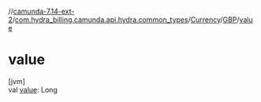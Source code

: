 //[camunda-7.14-ext-2](../../../../index.md)/[com.hydra_billing.camunda.api.hydra.common_types](../../index.md)/[Currency](../index.md)/[GBP](index.md)/[value](value.md)

# value

[jvm]\
val [value](value.md): Long
